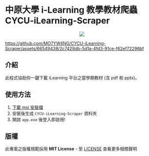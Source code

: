 # 中原大學 i-Learning 教學教材爬蟲 CYCU-iLearning-Scraper
<p align="center">
  <img src="https://i.imgur.com/xuqNQMN.png" />
</p>

https://github.com/MO7YW4NG/CYCU-iLearning-Scraper/assets/66549438/2c7428db-5d1a-4fd3-91ce-f62ef72296bf

## 介紹
此程式協助你一鍵下載 iLearning 平台之當學期教材 (含 pdf 和 pptx)。
## 使用方法

1. [下載 msi 安裝檔](https://github.com/MO7YW4NG/CYCU-iLearning-Scraper/releases)
2. 安裝後生成 `CYCU-iLearning-Scraper` 資料夾
3. 開啟 `app.exe` 後登入即啟用!

## 版權
此專案之版權規範採用 **MIT License** - 至 [LICENSE](LICENSE) 查看更多相關聲明
